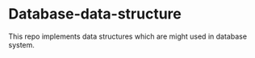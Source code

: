 # Database-data-structure
This repo implements data structures which are might used in database system.
